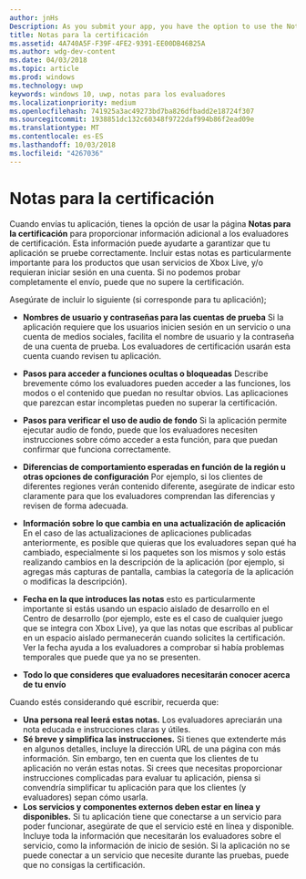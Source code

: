 ```yaml
---
author: jnHs
Description: As you submit your app, you have the option to use the Notes for certification page to provide additional info to the certification testers. This info can help ensure that your app is tested correctly.
title: Notas para la certificación
ms.assetid: 4A740A5F-F39F-4FE2-9391-EE00DB46B25A
ms.author: wdg-dev-content
ms.date: 04/03/2018
ms.topic: article
ms.prod: windows
ms.technology: uwp
keywords: windows 10, uwp, notas para los evaluadores
ms.localizationpriority: medium
ms.openlocfilehash: 741925a3ac49273bd7ba826dfbadd2e18724f307
ms.sourcegitcommit: 1938851dc132c60348f9722daf994b86f2ead09e
ms.translationtype: MT
ms.contentlocale: es-ES
ms.lasthandoff: 10/03/2018
ms.locfileid: "4267036"
---
```

# <a name="notes-for-certification"></a>Notas para la certificación


Cuando envías tu aplicación, tienes la opción de usar la página **Notas para la certificación** para proporcionar información adicional a los evaluadores de certificación. Esta información puede ayudarte a garantizar que tu aplicación se pruebe correctamente. Incluir estas notas es particularmente importante para los productos que usan servicios de Xbox Live, y/o requieran iniciar sesión en una cuenta. Si no podemos probar completamente el envío, puede que no supere la certificación.

Asegúrate de incluir lo siguiente (si corresponde para tu aplicación);

-   **Nombres de usuario y contraseñas para las cuentas de prueba** Si la aplicación requiere que los usuarios inicien sesión en un servicio o una cuenta de medios sociales, facilita el nombre de usuario y la contraseña de una cuenta de prueba. Los evaluadores de certificación usarán esta cuenta cuando revisen tu aplicación.

-   **Pasos para acceder a funciones ocultas o bloqueadas** Describe brevemente cómo los evaluadores pueden acceder a las funciones, los modos o el contenido que puedan no resultar obvios. Las aplicaciones que parezcan estar incompletas pueden no superar la certificación.

-   **Pasos para verificar el uso de audio de fondo** Si la aplicación permite ejecutar audio de fondo, puede que los evaluadores necesiten instrucciones sobre cómo acceder a esta función, para que puedan confirmar que funciona correctamente.

-  **Diferencias de comportamiento esperadas en función de la región u otras opciones de configuración** Por ejemplo, si los clientes de diferentes regiones verán contenido diferente, asegúrate de indicar esto claramente para que los evaluadores comprendan las diferencias y revisen de forma adecuada.

-   **Información sobre lo que cambia en una actualización de aplicación** En el caso de las actualizaciones de aplicaciones publicadas anteriormente, es posible que quieras que los evaluadores sepan qué ha cambiado, especialmente si los paquetes son los mismos y solo estás realizando cambios en la descripción de la aplicación (por ejemplo, si agregas más capturas de pantalla, cambias la categoría de la aplicación o modificas la descripción).

-   **Fecha en la que introduces las notas** esto es particularmente importante si estás usando un espacio aislado de desarrollo en el Centro de desarrollo (por ejemplo, este es el caso de cualquier juego que se integra con Xbox Live), ya que las notas que escribas al publicar en un espacio aislado permanecerán cuando solicites la certificación. Ver la fecha ayuda a los evaluadores a comprobar si había problemas temporales que puede que ya no se presenten.

-  **Todo lo que consideres que evaluadores necesitarán conocer acerca de tu envío**

Cuando estés considerando qué escribir, recuerda que:

-   **Una persona real leerá estas notas.** Los evaluadores apreciarán una nota educada e instrucciones claras y útiles.
-   **Sé breve y simplifica las instrucciones.** Si tienes que extenderte más en algunos detalles, incluye la dirección URL de una página con más información. Sin embargo, ten en cuenta que los clientes de tu aplicación no verán estas notas. Si crees que necesitas proporcionar instrucciones complicadas para evaluar tu aplicación, piensa si convendría simplificar tu aplicación para que los clientes (y evaluadores) sepan cómo usarla.
-   **Los servicios y componentes externos deben estar en línea y disponibles.** Si tu aplicación tiene que conectarse a un servicio para poder funcionar, asegúrate de que el servicio esté en línea y disponible. Incluye toda la información que necesitarán los evaluadores sobre el servicio, como la información de inicio de sesión. Si la aplicación no se puede conectar a un servicio que necesite durante las pruebas, puede que no consigas la certificación.

 

 




